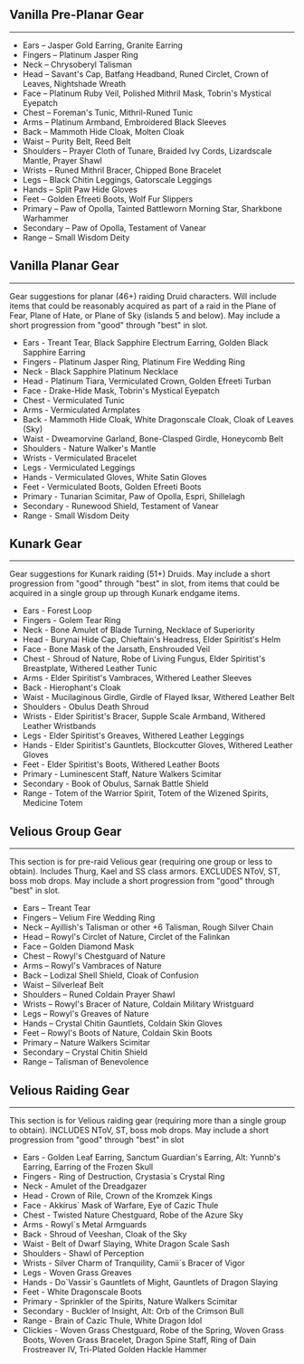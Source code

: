## Vanilla Pre-Planar Gear

---
* Ears – Jasper Gold Earring, Granite Earring
* Fingers – Platinum Jasper Ring
* Neck – Chrysoberyl Talisman
* Head – Savant's Cap, Batfang Headband, Runed Circlet, Crown of Leaves, Nightshade Wreath
* Face – Platinum Ruby Veil, Polished Mithril Mask, Tobrin's Mystical Eyepatch
* Chest – Foreman's Tunic, Mithril-Runed Tunic
* Arms – Platinum Armband, Embroidered Black Sleeves
* Back – Mammoth Hide Cloak, Molten Cloak
* Waist – Purity Belt, Reed Belt
* Shoulders – Prayer Cloth of Tunare, Braided Ivy Cords, Lizardscale Mantle, Prayer Shawl
* Wrists – Runed Mithril Bracer, Chipped Bone Bracelet
* Legs – Black Chitin Leggings, Gatorscale Leggings
* Hands – Split Paw Hide Gloves
* Feet – Golden Efreeti Boots, Wolf Fur Slippers
* Primary – Paw of Opolla, Tainted Battleworn Morning Star, Sharkbone Warhammer
* Secondary – Paw of Opolla, Testament of Vanear
* Range – Small Wisdom Deity

## Vanilla Planar Gear

---

Gear suggestions for planar (46+) raiding Druid characters. Will include items that could be reasonably acquired as part of a raid in the Plane of Fear, Plane of Hate, or Plane of Sky (islands 5 and below). May include a short progression from "good" through "best" in slot.

* Ears - Treant Tear, Black Sapphire Electrum Earring, Golden Black Sapphire Earring
* Fingers - Platinum Jasper Ring, Platinum Fire Wedding Ring
* Neck - Black Sapphire Platinum Necklace
* Head - Platinum Tiara, Vermiculated Crown, Golden Efreeti Turban
* Face - Drake-Hide Mask, Tobrin's Mystical Eyepatch
* Chest - Vermiculated Tunic
* Arms - Vermiculated Armplates
* Back - Mammoth Hide Cloak, White Dragonscale Cloak, Cloak of Leaves (Sky)
* Waist - Dweamorvine Garland, Bone-Clasped Girdle, Honeycomb Belt
* Shoulders - Nature Walker's Mantle
* Wrists - Vermiculated Bracelet
* Legs - Vermiculated Leggings
* Hands - Vermiculated Gloves, White Satin Gloves
* Feet - Vermiculated Boots, Golden Efreeti Boots
* Primary - Tunarian Scimitar, Paw of Opolla, Espri, Shillelagh
* Secondary - Runewood Shield, Testament of Vanear
* Range - Small Wisdom Deity

## Kunark Gear

---
Gear suggestions for Kunark raiding (51+) Druids. May include a short progression from "good" through "best" in slot, from items that could be acquired in a single group up through Kunark endgame items. 

* Ears - Forest Loop
* Fingers - Golem Tear Ring
* Neck - Bone Amulet of Blade Turning, Necklace of Superiority
* Head - Burynai Hide Cap, Chieftain's Headress, Elder Spiritist's Helm
* Face - Bone Mask of the Jarsath, Enshrouded Veil
* Chest - Shroud of Nature, Robe of Living Fungus, Elder Spiritist's Breastplate, Withered Leather Tunic
* Arms - Elder Spiritist's Vambraces, Withered Leather Sleeves
* Back - Hierophant's Cloak
* Waist - Mucilaginous Girdle, Girdle of Flayed Iksar, Withered Leather Belt
* Shoulders - Obulus Death Shroud
* Wrists - Elder Spiritist's Bracer, Supple Scale Armband, Withered Leather Wristbands
* Legs - Elder Spiritist's Greaves, Withered Leather Leggings
* Hands - Elder Spiritist's Gauntlets, Blockcutter Gloves, Withered Leather Gloves
* Feet - Elder Spiritist's Boots, Withered Leather Boots
* Primary - Luminescent Staff, Nature Walkers Scimitar
* Secondary - Book of Obulus, Sarnak Battle Shield
* Range - Totem of the Warrior Spirit, Totem of the Wizened Spirits, Medicine Totem

## Velious Group Gear

---
This section is for pre-raid Velious gear (requiring one group or less to obtain). Includes Thurg, Kael and SS class armors. EXCLUDES NToV, ST, boss mob drops. May include a short progression from "good" through "best" in slot. 

* Ears – Treant Tear 
* Fingers – Velium Fire Wedding Ring
* Neck – Ayillish's Talisman or other +6 Talisman, Rough Silver Chain
* Head – Rowyl's Circlet of Nature, Circlet of the Falinkan
* Face – Golden Diamond Mask
* Chest – Rowyl's Chestguard of Nature
* Arms – Rowyl's Vambraces of Nature
* Back – Lodizal Shell Shield, Cloak of Confusion
* Waist – Silverleaf Belt
* Shoulders – Runed Coldain Prayer Shawl
* Wrists – Rowyl's Bracer of Nature, Coldain Military Wristguard
* Legs – Rowyl's Greaves of Nature
* Hands – Crystal Chitin Gauntlets, Coldain Skin Gloves
* Feet – Rowyl's Boots of Nature, Coldain Skin Boots
* Primary – Nature Walkers Scimitar
* Secondary – Crystal Chitin Shield
* Range – Talisman of Benevolence

## Velious Raiding Gear

---
This section is for Velious raiding gear (requiring more than a single group to obtain). INCLUDES NToV, ST, boss mob drops. May include a short progression from "good" through "best" in slot

* Ears - Golden Leaf Earring, Sanctum Guardian's Earring, Alt: Yunnb's Earring, Earring of the Frozen Skull
* Fingers - Ring of Destruction, Crystasia`s Crystal Ring
* Neck - Amulet of the Dreadgazer
* Head - Crown of Rile, Crown of the Kromzek Kings
* Face - Akkirus` Mask of Warfare, Eye of Cazic Thule
* Chest - Twisted Nature Chestguard, Robe of the Azure Sky
* Arms - Rowyl`s Metal Armguards
* Back - Shroud of Veeshan, Cloak of the Sky
* Waist - Belt of Dwarf Slaying, White Dragon Scale Sash
* Shoulders - Shawl of Perception
* Wrists - Silver Charm of Tranquility, Camii`s Bracer of Vigor
* Legs - Woven Grass Greaves
* Hands - Do\`Vassir`s Gauntlets of Might, Gauntlets of Dragon Slaying
* Feet - White Dragonscale Boots
* Primary - Sprinkler of the Spirits, Nature Walkers Scimitar
* Secondary - Buckler of Insight, Alt: Orb of the Crimson Bull
* Range - Brain of Cazic Thule, White Dragon Idol
* Clickies - Woven Grass Chestguard, Robe of the Spring, Woven Grass Boots, Woven Grass Bracelet, Dragon Spine Staff, Ring of Dain Frostreaver IV, Tri-Plated Golden Hackle Hammer